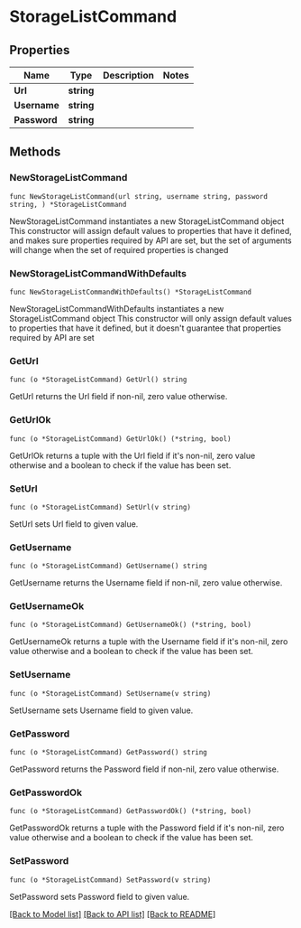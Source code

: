 # StorageListCommand

## Properties

Name | Type | Description | Notes
------------ | ------------- | ------------- | -------------
**Url** | **string** |  | 
**Username** | **string** |  | 
**Password** | **string** |  | 

## Methods

### NewStorageListCommand

`func NewStorageListCommand(url string, username string, password string, ) *StorageListCommand`

NewStorageListCommand instantiates a new StorageListCommand object
This constructor will assign default values to properties that have it defined,
and makes sure properties required by API are set, but the set of arguments
will change when the set of required properties is changed

### NewStorageListCommandWithDefaults

`func NewStorageListCommandWithDefaults() *StorageListCommand`

NewStorageListCommandWithDefaults instantiates a new StorageListCommand object
This constructor will only assign default values to properties that have it defined,
but it doesn't guarantee that properties required by API are set

### GetUrl

`func (o *StorageListCommand) GetUrl() string`

GetUrl returns the Url field if non-nil, zero value otherwise.

### GetUrlOk

`func (o *StorageListCommand) GetUrlOk() (*string, bool)`

GetUrlOk returns a tuple with the Url field if it's non-nil, zero value otherwise
and a boolean to check if the value has been set.

### SetUrl

`func (o *StorageListCommand) SetUrl(v string)`

SetUrl sets Url field to given value.


### GetUsername

`func (o *StorageListCommand) GetUsername() string`

GetUsername returns the Username field if non-nil, zero value otherwise.

### GetUsernameOk

`func (o *StorageListCommand) GetUsernameOk() (*string, bool)`

GetUsernameOk returns a tuple with the Username field if it's non-nil, zero value otherwise
and a boolean to check if the value has been set.

### SetUsername

`func (o *StorageListCommand) SetUsername(v string)`

SetUsername sets Username field to given value.


### GetPassword

`func (o *StorageListCommand) GetPassword() string`

GetPassword returns the Password field if non-nil, zero value otherwise.

### GetPasswordOk

`func (o *StorageListCommand) GetPasswordOk() (*string, bool)`

GetPasswordOk returns a tuple with the Password field if it's non-nil, zero value otherwise
and a boolean to check if the value has been set.

### SetPassword

`func (o *StorageListCommand) SetPassword(v string)`

SetPassword sets Password field to given value.



[[Back to Model list]](../README.md#documentation-for-models) [[Back to API list]](../README.md#documentation-for-api-endpoints) [[Back to README]](../README.md)


